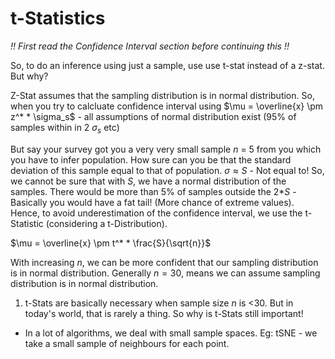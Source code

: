 # t-Statistics

*!! First read the Confidence Interval section before continuing this !!*

So, to do an inference using just a sample, use use t-stat instead of a z-stat. But why?

Z-Stat assumes that the sampling distribution is in normal distribution. So, when you try to calcluate confidence interval using $\mu = \overline{x} \pm z^* * \sigma_s$ - all assumptions of normal distribution exist (95% of samples within in 2 $\sigma_s$ etc)

But say your survey got you a very very small sample $n$ = 5 from you which you have to infer population. How sure can you be that the standard deviation of this sample equal to that of population. $\sigma \approx S$ - Not equal to! So, we cannot be sure that with $S$, we have a normal distribution of the samples. There would be more than 5% of samples outside the 2*$S$ - Basically you would have a fat tail! (More chance of extreme values). Hence, to avoid underestimation of the confidence interval, we use the t-Statistic (considering a t-Distribution). 

$\mu = \overline{x} \pm t^* * \frac{S}{\sqrt{n}}$

With increasing $n$, we can be more confident that our sampling distribution is in normal distribution. Generally $n = 30$, means we can assume sampling distribution is in normal distribution.

1. t-Stats are basically necessary when sample size $n$ is <30. But in today's world, that is rarely a thing. So why is t-Stats still important!
- In a lot of algorithms, we deal with small sample spaces. Eg: tSNE - we take a small sample of neighbours for each point. 

